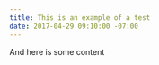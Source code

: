 ```yaml
---
title: This is an example of a test
date: 2017-04-29 09:10:00 -07:00
---
```


And here is some content